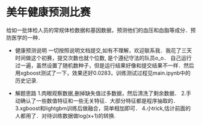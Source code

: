# 美年健康预测比赛
给如一批体检人员的常规体检数据和基因数据，预测他们的血压和血脂等成分．预防医学的一种．
* 健康预测说明
一切按照说明文档提交,如有不理解，欢迎联系我．我花了三天时间做这个初赛，提交次数也就个位数, 是个遵纪守法的队员o_o．
自己运行过一遍，虽然设置了随机数种子，但是运行结果好像和提交结果不一样．然后用xgboost测试了一下，效果还好0.0283，训练测试过程见main.ipynb中的历史记录.

* 解题思路
1.肉眼观察数据,删掉缺失值过多数据，然后清洗了剩余数据．
2.手动确认了一些数值特征和一些无关特征．大部分特征都是程序抽取的．
3.xgboost和lightgbm训练后做融合，简单相加即可．
4.小trick,估计前面的人都用了．对待训练数据做log(x+1)的转换.
